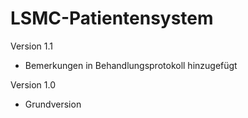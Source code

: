 # LSMC-Patientensystem

Version 1.1
- Bemerkungen in Behandlungsprotokoll hinzugefügt

Version 1.0
- Grundversion